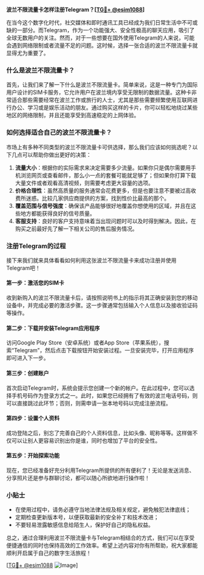 **波兰不限流量卡怎样注册Telegram？[[TG💪+ @esim1088](https://t.me/s/esim1088)]**

在当今这个数字化时代，社交媒体和即时通讯工具已经成为我们日常生活中不可或缺的一部分。而Telegram，作为一个功能强大、安全性极高的聊天应用，吸引了全球无数用户的关注。然而，对于一些想要在国外使用Telegram的人来说，可能会遇到网络限制或者流量不足的问题。这时候，选择一张合适的波兰不限流量卡就显得尤为重要了。

### 什么是波兰不限流量卡？

首先，让我们来了解一下什么是波兰不限流量卡。简单来说，这是一种专门为国际用户设计的SIM卡服务，它允许用户在波兰境内享受无限制的数据流量。这种卡非常适合那些需要经常在波兰工作或旅行的人士，尤其是那些需要频繁使用互联网进行办公、学习或是娱乐活动的朋友。通过购买这样的卡片，你可以轻松地绕过某些地区的网络限制，并且还能享受到高速稳定的上网体验。

### 如何选择适合自己的波兰不限流量卡？

市场上有多种不同类型的波兰不限流量卡可供选择，那么我们应该如何挑选呢？以下几点可以帮助你做出更好的决策：

1. **流量大小**：根据你的实际需求来决定需要多少流量。如果你只是偶尔需要用手机浏览网页或查看邮件，那么小一点的套餐可能就足够了；但如果你打算下载大量文件或者观看高清视频，则需要考虑更大容量的选项。
2. **价格合理性**：虽然高质量的服务通常会花费更多，但是也要注意不要被过高收费所迷惑。比较几家供应商提供的方案，找到性价比最高的那个。
3. **覆盖范围与信号强度**：确保该产品能够很好地覆盖你想使用的区域，并且在这些地方都能获得良好的信号质量。
4. **客服支持**：良好的客户支持意味着当出现问题时可以及时得到解决。因此，在购买之前最好先了解一下相关公司的售后服务情况。

### 注册Telegram的过程

接下来我们就来具体看看如何利用这张波兰不限流量卡来成功注册并使用Telegram吧！

#### 第一步：激活您的SIM卡
收到新购入的波兰不限流量卡后，请按照说明书上的指示将其正确安装到您的移动设备中，并完成必要的激活步骤。这一步骤通常包括输入个人信息以及接收验证码等操作。

#### 第二步：下载并安装Telegram应用程序
访问Google Play Store（安卓系统）或者App Store（苹果系统），搜索“Telegram”，然后点击下载按钮开始安装过程。一旦安装完毕，打开应用程序即可进入下一步。

#### 第三步：创建账户
首次启动Telegram时，系统会提示您创建一个新的帐户。在此过程中，您可以选择手机号码作为登录方式之一。此时，如果您已经拥有了有效的波兰电话号码，则可以直接跳过此环节；否则，则需申请一张本地号码以完成注册流程。

#### 第四步：设置个人资料
成功登陆之后，别忘了完善自己的个人资料信息，比如头像、昵称等等。这样做不仅可以让别人更容易识别出你是谁，同时也增加了平台的安全性。

#### 第五步：开始探索功能
现在，您已经准备好充分利用Telegram所提供的所有便利了！无论是发送消息、分享照片还是参与群聊讨论，都可以随心所欲地进行操作啦！

### 小贴士
- 在使用过程中，请务必遵守当地法律法规及相关规定，避免触犯法律底线；
- 定期检查更新版本号，以便获取最新的安全补丁和技术改进；
- 不要轻易泄露敏感信息给陌生人，保护好自己的隐私权益。

总之，通过合理利用波兰不限流量卡与Telegram相结合的方式，我们可以在享受便捷通信的同时也保持高效的工作效率。希望上述内容对你有所帮助，祝大家都能顺利开启属于自己的数字生活旅程！

[[TG💪+ @esim1088](https://t.me/s/esim1088) ![Image](https://i.postimg.cc/4NQfJmqS/Snipaste-2025-05-13-00-14-12.png)]